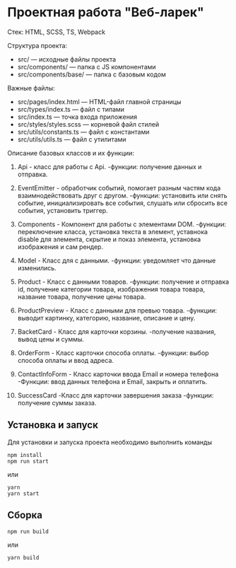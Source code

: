 # Проектная работа "Веб-ларек"

Стек: HTML, SCSS, TS, Webpack

Структура проекта:
- src/ — исходные файлы проекта
- src/components/ — папка с JS компонентами
- src/components/base/ — папка с базовым кодом

Важные файлы:
- src/pages/index.html — HTML-файл главной страницы
- src/types/index.ts — файл с типами
- src/index.ts — точка входа приложения
- src/styles/styles.scss — корневой файл стилей
- src/utils/constants.ts — файл с константами
- src/utils/utils.ts — файл с утилитами

Описание базовых классов и их функции:
1. Api - класс для работы с Api.
  -функции: получение данных и отправка.

2. EventEmitter - обработчик событий, помогает разным частям кода взаимнодействовать друг с другом.
  -функции: установить или снять событие, инициализировать все события, слушать или сбросить все события, установить триггер.

3. Components - Компонент для работы с элементами DOM.
  -функции: переключение класса, установка текста в элемент, уставнока disable для элемента, скрытие и показ элемента, установка изображения и сам рендер.

4. Model - Класс для с данными.
  -функции: уведомляет что данные изменились.

5. Product - Класс с данными товаров.
  -функции: получение и отправка id, получение категории товара, изображения товара товара, название товара, получение цены товара.

6. ProductPreview - Класс с данными для превью товара.
  -функции: выводит картинку, категорию, название, описание и цену.

7. BacketCard - Класс для карточки корзины.
  -получение названия, вывод цены и суммы.

8. OrderForm - Класс карточки способа оплаты.
  -функции: выбор способа оплаты и ввод адреса.

9. ContactInfoForm - Класс карточки ввода Email и номера телефона
  -Функции: ввод данных телефона и Email, закрыть и оплатить.

10. SuccessCard -Класс для карточки завершения заказа
  -функции: получение суммы заказа.

## Установка и запуск
Для установки и запуска проекта необходимо выполнить команды

```
npm install
npm run start
```

или

```
yarn
yarn start
```
## Сборка
```
npm run build
```

или

```
yarn build
```